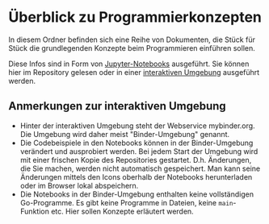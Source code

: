 # Überblick zu Programmierkonzepten

In diesem Ordner befinden sich eine Reihe von Dokumenten,
die Stück für Stück die grundlegenden Konzepte beim Programmieren einführen sollen.

Diese Infos sind in Form von [Jupyter-Notebooks](https://jupyter.org/) ausgeführt.
Sie können hier im Repository gelesen oder in einer
[interaktiven Umgebung](https://mybinder.org/v2/gh/wwi21ama-prog/go-mybinder-env.git/HEAD?labpath=workspace%2Fgo-intro%2Fkonzepte%2FREADME.md)
ausgeführt werden.

## Anmerkungen zur interaktiven Umgebung

* Hinter der interaktiven Umgebung steht der Webservice mybinder.org.
  Die Umgebung wird daher meist "Binder-Umgebung" genannt.
* Die Codebeispiele in den Notebooks können in der Binder-Umgebung verändert und ausprobiert werden.
  Bei jedem Start der Umgebung wird mit einer frischen Kopie des Repositories gestartet.
  D.h. Änderungen, die Sie machen, werden nicht automatisch gespeichert.
  Man kann seine Änderungen mittels den Icons oberhalb der Notebooks herunterladen oder im Browser lokal abspeichern.
* Die Notebooks in der Binder-Umgebung enthalten keine vollständigen Go-Programme.
  Es gibt keine Programme in Dateien, keine `main`-Funktion etc.
  Hier sollen Konzepte erläutert werden.